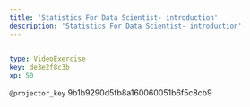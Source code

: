 ```yaml
---
title: 'Statistics For Data Scientist- introduction'
description: 'Statistics For Data Scientist- introduction'
---
```


##     

```yaml
type: VideoExercise
key: de3e2f8c3b
xp: 50
```

`@projector_key`
9b1b9290d5fb8a160060051b6f5c8cb9
